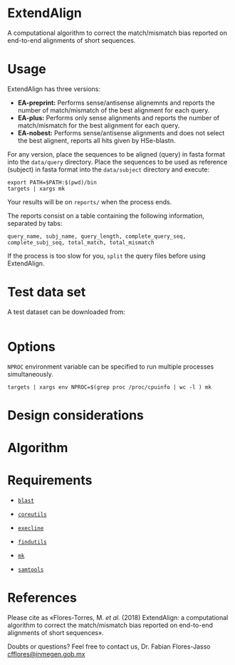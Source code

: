 ExtendAlign
===============

A computational algorithm to correct the match/mismatch bias reported on end-to-end alignments of short sequences.


Usage
=====
ExtendAlign has three versions:

  - **EA-preprint:** Performs sense/antisense alignemnts and reports the number of match/mismatch of the best alignment for each query.
  - **EA-plus:** Performs only sense alignments and reports the number of match/mismatch for the best alignment for each query.
  - **EA-nobest:** Performs sense/antisense alignments and does not select the best alignent, reports all hits given by HSe-blastn.


For any version, place the sequences to be aligned (query) in fasta format into the `data/query` directory.
Place the sequences to be used as reference (subject) in fasta format into the `data/subject` directory and execute:

```
export PATH=$PATH:$(pwd)/bin
targets | xargs mk
```

Your results will be on `reports/` when the process ends.

The reports consist on a table containing the following information, separated by tabs:

```
query_name, subj_name, query_length, complete_query_seq, complete_subj_seq, total_match, total_mismatch
```

If the process is too slow for you, `split` the query files before using ExtendAlign.

Test data set
=============

A test dataset can be downloaded from:

```

```


Options
=======

`NPROC` environment variable can be specified to run multiple processes simultaneously.

```
targets | xargs env NPROC=$(grep proc /proc/cpuinfo | wc -l ) mk
```


Design considerations
=====================



Algorithm
=========



Requirements
============

  - [`blast`](ftp://ftp.ncbi.nlm.nih.gov/blast/executables/blast+/LATEST/ "Basic Local Alignment Search Tool.")

  - [`coreutils`](https://www.gnu.org/software/coreutils/coreutils.html "Basic file, shell and text manipulation utilities of the GNU operating system.")
  
  - [`execline`](http://www.skarnet.org/software/execline/ "execline is a (non-interactive) scripting language")

  - [`findutils`](https://www.gnu.org/software/findutils/ "Basic directory searching utilities of the GNU operating system.")

  - [`mk`](http://doc.cat-v.org/bell_labs/mk/mk.pdf "A successor for `make`.")

  - [`samtools`](http://www.htslib.org/download/ "Utilities for interacting with and post-processing short DNA sequence read alignments")


References
==========

Please cite as «Flores-Torres, M. *et al.* (2018) ExtendAlign: a computational algorithm to correct the match/mismatch bias reported on end-to-end alignments of short sequences».

Doubts or questions? Feel free to contact us, Dr. Fabian Flores-Jasso cfflores@inmegen.gob.mx
```

```
